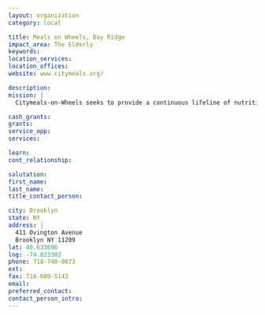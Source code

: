 ```yaml
---
layout: organization
category: local

title: Meals on Wheels, Bay Ridge
impact_area: The Elderly
keywords: 
location_services: 
location_offices: 
website: www.citymeals.org/

description: 
mission: |
  Citymeals-on-Wheels seeks to provide a continuous lifeline of nutritious food and human company to home-bound elderly New Yorkers in need, thereby helping them to live with dignity in their own familiar homes and communities.

cash_grants: 
grants: 
service_opp: 
services: 

learn: 
cont_relationship: 

salutation: 
first_name: 
last_name: 
title_contact_person: 

city: Brooklyn
state: NY
address: |
  411 Ovington Avenue     
  Brooklyn NY 11209
lat: 40.633696
lng: -74.023302
phone: 718-748-0873
ext: 
fax: 718-680-5143
email: 
preferred_contact: 
contact_person_intro: 
---
```

